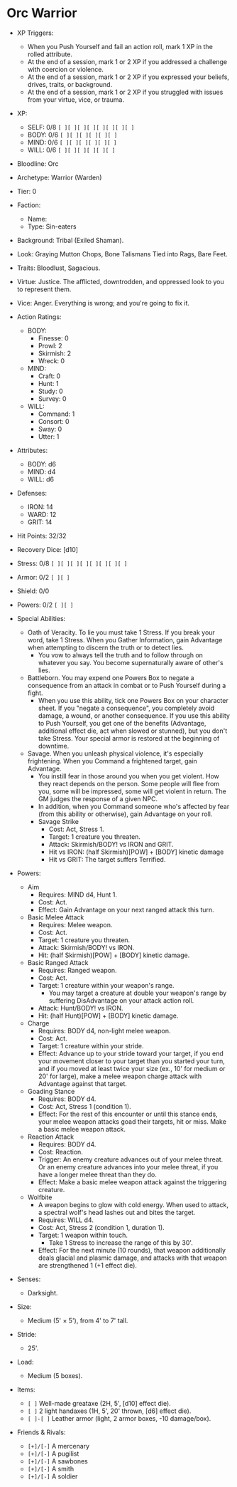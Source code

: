 # Orc Warrior

- XP Triggers:
    - When you Push Yourself and fail an action roll, mark 1 XP in the rolled attribute.
    - At the end of a session, mark 1 or 2 XP if you addressed a challenge with coercion or violence.
    - At the end of a session, mark 1 or 2 XP if you expressed your beliefs, drives, traits, or background.
    - At the end of a session, mark 1 or 2 XP if you struggled with issues from your virtue, vice, or trauma.
- XP:
    - SELF: 0/8 `[ ][ ][ ][ ][ ][ ][ ][ ]`
    - BODY: 0/6 `[ ][ ][ ][ ][ ][ ]`
    - MIND: 0/6 `[ ][ ][ ][ ][ ][ ]`
    - WILL: 0/6 `[ ][ ][ ][ ][ ][ ]`

- Bloodline: Orc
- Archetype: Warrior (Warden)
- Tier: 0
- Faction:
    - Name:
    - Type: Sin-eaters
- Background: Tribal (Exiled Shaman).
- Look: Graying Mutton Chops, Bone Talismans Tied into Rags, Bare Feet.
- Traits: Bloodlust, Sagacious.
- Virtue: Justice. The afflicted, downtrodden, and oppressed look to you to represent them.
- Vice: Anger. Everything is wrong; and you're going to fix it.

- Action Ratings:
    - BODY:
        - Finesse: 0
        - Prowl: 2
        - Skirmish: 2
        - Wreck: 0
    - MIND:
        - Craft: 0
        - Hunt: 1
        - Study: 0
        - Survey: 0
    - WILL:
        - Command: 1
        - Consort: 0
        - Sway: 0
        - Utter: 1
- Attributes:
    - BODY: d6
    - MIND: d4
    - WILL: d6
- Defenses:
    - IRON: 14
    - WARD: 12
    - GRIT: 14

- Hit Points: 32/32
- Recovery Dice: [d10]
- Stress: 0/8 `[ ][ ][ ][ ][ ][ ][ ][ ]`
- Armor: 0/2 `[ ][ ]`
- Shield: 0/0
- Powers: 0/2 `[ ][ ]`

- Special Abilities:
    - Oath of Veracity. To lie you must take 1 Stress. If you break your word, take 1 Stress. When you Gather Information, gain Advantage when attempting to discern the truth or to detect lies.
        - You vow to always tell the truth and to follow through on whatever you say. You become supernaturally aware of other's lies.
    - Battleborn. You may expend one Powers Box to negate a consequence from an attack in combat or to Push Yourself during a fight.
        - When you use this ability, tick one Powers Box on your character sheet. If you "negate a consequence", you completely avoid damage, a wound, or another consequence. If you use this ability to Push Yourself, you get one of the benefits (Advantage, additional effect die, act when slowed or stunned), but you don't take Stress. Your special armor is restored at the beginning of downtime.
    - Savage. When you unleash physical violence, it's especially frightening. When you Command a frightened target, gain Advantage.
        - You instill fear in those around you when you get violent. How they react depends on the person. Some people will flee from you, some will be impressed, some will get violent in return. The GM judges the response of a given NPC.
        - In addition, when you Command someone who's affected by fear (from this ability or otherwise), gain Advantage on your roll.
        - Savage Strike
            - Cost: Act, Stress 1.
            - Target: 1 creature you threaten.
            - Attack: Skirmish/BODY! vs IRON and GRIT.
            - Hit vs IRON: (half Skirmish)[POW] + [BODY] kinetic damage
            - Hit vs GRIT: The target suffers Terrified.
- Powers:
    - Aim
        - Requires: MIND d4, Hunt 1.
        - Cost: Act.
        - Effect: Gain Advantage on your next ranged attack this turn.
    - Basic Melee Attack
        - Requires: Melee weapon.
        - Cost: Act.
        - Target: 1 creature you threaten.
        - Attack: Skirmish/BODY! vs IRON.
        - Hit: (half Skirmish)[POW] + [BODY] kinetic damage.
    - Basic Ranged Attack
        - Requires: Ranged weapon.
        - Cost: Act.
        - Target: 1 creature within your weapon's range.
            - You may target a creature at double your weapon's range by suffering DisAdvantage on your attack action roll.
        - Attack: Hunt/BODY! vs IRON.
        - Hit: (half Hunt)[POW] + [BODY] kinetic damage.
    - Charge
        - Requires: BODY d4, non-light melee weapon.
        - Cost: Act.
        - Target: 1 creature within your stride.
        - Effect: Advance up to your stride toward your target, if you end your movement closer to your target than you started your turn, and if you moved at least twice your size (ex., 10' for medium or 20' for large), make a melee weapon charge attack with Advantage against that target.
    - Goading Stance
        - Requires: BODY d4.
        - Cost: Act, Stress 1 (condition 1).
        - Effect: For the rest of this encounter or until this stance ends, your melee weapon attacks goad their targets, hit or miss. Make a basic melee weapon attack.
    - Reaction Attack
        - Requires: BODY d4.
        - Cost: Reaction.
        - Trigger: An enemy creature advances out of your melee threat. Or an enemy creature advances into your melee threat, if you have a longer melee threat than they do.
        - Effect: Make a basic melee weapon attack against the triggering creature.
    - Wolfbite
        - A weapon begins to glow with cold energy. When used to attack, a spectral wolf's head lashes out and bites the target.
        - Requires: WILL d4.
        - Cost: Act, Stress 2 (condition 1, duration 1).
        - Target: 1 weapon within touch.
            - Take 1 Stress to increase the range of this by 30'.
        - Effect: For the next minute (10 rounds), that weapon additionally deals glacial and plasmic damage, and attacks with that weapon are strengthened 1 (+1 effect die).

- Senses:
    - Darksight.
- Size:
    - Medium (5' × 5'), from 4' to 7' tall.
- Stride:
    - 25'.
- Load:
    - Medium (5 boxes).
- Items:
    - `[ ]` Well-made greataxe (2H, 5', [d10] effect die).
    - `[ ]` 2 light handaxes (1H, 5', 20' thrown, [d6] effect die).
    - `[ ]-[ ]` Leather armor (light, 2 armor boxes, -10 damage/box).

- Friends & Rivals:
    - `[+]/[-]` A mercenary
    - `[+]/[-]` A pugilist
    - `[+]/[-]` A sawbones
    - `[+]/[-]` A smith
    - `[+]/[-]` A soldier


